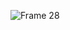 ![Frame 28](https://user-images.githubusercontent.com/78935540/229338338-5d9975d5-8b57-4972-9427-f2362157c15d.png)
